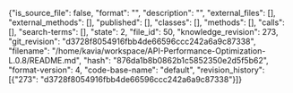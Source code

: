 {"is_source_file": false, "format": "", "description": "", "external_files": [], "external_methods": [], "published": [], "classes": [], "methods": [], "calls": [], "search-terms": [], "state": 2, "file_id": 50, "knowledge_revision": 273, "git_revision": "d3728f8054916fbb4de66596ccc242a6a9c87338", "filename": "/home/kavia/workspace/API-Performance-Optimization-L.0.8/README.md", "hash": "876da1b8b0862b1c5852350e2d5f5b62", "format-version": 4, "code-base-name": "default", "revision_history": [{"273": "d3728f8054916fbb4de66596ccc242a6a9c87338"}]}
